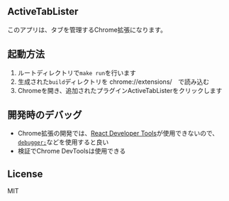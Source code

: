 ## ActiveTabLister
このアプリは、タブを管理するChrome拡張になります。

## 起動方法
1. ルートディレクトリで`make run`を行います
1. 生成された`build`ディレクトリを  chrome://extensions/　で読み込む
1. Chromeを開き、追加されたプラグインActiveTabListerをクリックします

## 開発時のデバッグ

- Chrome拡張の開発では、[React Developer Tools](https://chrome.google.com/webstore/detail/react-developer-tools/fmkadmapgofadopljbjfkapdkoienihi?hl=ja)が使用できないので、[`debugger;`](https://developer.mozilla.org/en-US/docs/Web/JavaScript/Reference/Statements/debuggerhttps://developer.mozilla.org/en-US/docs/Web/JavaScript/Reference/Statements/debugger)などを使用すると良い
- 検証でChrome DevToolsは使用できる

## License
MIT
